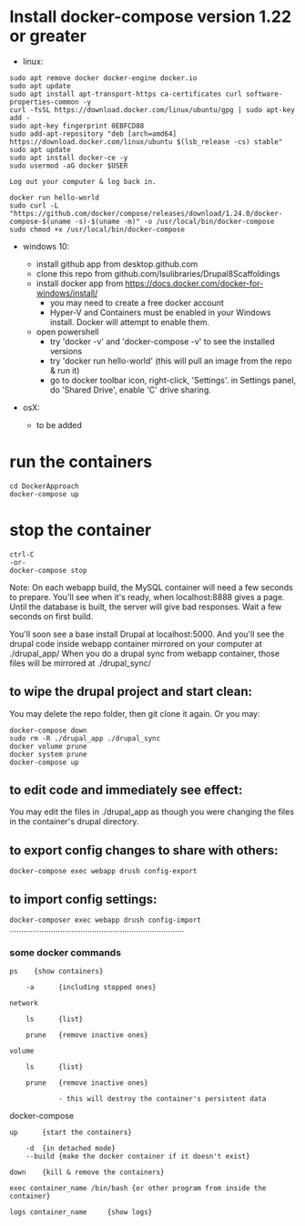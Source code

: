 # Install docker-compose version 1.22 or greater

  - linux:

```
sudo apt remove docker docker-engine docker.io
sudo apt update
sudo apt install apt-transport-https ca-certificates curl software-properties-common -y
curl -fsSL https://download.docker.com/linux/ubuntu/gpg | sudo apt-key add -
sudo apt-key fingerprint 0EBFCD88
sudo add-apt-repository "deb [arch=amd64] https://download.docker.com/linux/ubuntu $(lsb_release -cs) stable"
sudo apt update
sudo apt install docker-ce -y
sudo usermod -aG docker $USER
```
```
Log out your computer & log back in.
```
```
docker run hello-world
sudo curl -L "https://github.com/docker/compose/releases/download/1.24.0/docker-compose-$(uname -s)-$(uname -m)" -o /usr/local/bin/docker-compose
sudo chmod +x /usr/local/bin/docker-compose
```

  - windows 10:

    - install github app from desktop.github.com
    - clone this repo from github.com/lsulibraries/Drupal8Scaffoldings
    - install docker app from https://docs.docker.com/docker-for-windows/install/   
        - you may need to create a free docker account
        - Hyper-V and Containers must be enabled in your Windows install.  Docker will attempt to enable them.
    - open powershell
        - try 'docker -v' and 'docker-compose -v' to see the installed versions
        - try 'docker run hello-world' (this will pull an image from the repo & run it)
        - go to docker toolbar icon, right-click, 'Settings'. in Settings panel, do 'Shared Drive', enable 'C' drive sharing.

  - osX:

    - to be added

# run the containers

```
cd DockerApproach
docker-compose up
```

# stop the container

```
ctrl-C
-or-
docker-compose stop 
```

Note:  On each webapp build, the MySQL container will need a few seconds to prepare.  You'll see when it's ready, when localhost:8888 gives a page.  Until the database is built, the server will give bad responses.  Wait a few seconds on first build.

You'll soon see a base install Drupal at localhost:5000.
And you'll see the drupal code inside webapp container mirrored on your computer at ./drupal_app/
When you do a drupal sync from webapp container, those files will be mirrored at ./drupal_sync/

## to wipe the drupal project and start clean:

You may delete the repo folder, then git clone it again.
Or you may:

```
docker-compose down
sudo rm -R ./drupal_app ./drupal_sync
docker volume prune
docker system prune
docker-compose up
```

## to edit code and immediately see effect:

You may edit the files in ./drupal_app as though you were changing the files in the container's drupal directory.

## to export config changes to share with others:

`docker-compose exec webapp drush config-export`


## to import config settings:

`docker-composer exec webapp drush config-import`
............................................................................

### some docker commands 

    ps    {show containers}

        -a      {including stopped ones}

    network     

        ls      {list}

        prune   {remove inactive ones}

    volume

        ls      {list}

        prune   {remove inactive ones}

                - this will destroy the container's persistent data


docker-compose

    up      {start the containers}

        -d  {in detached mode}
        --build {make the docker container if it doesn't exist}

    down    {kill & remove the containers}

    exec container_name /bin/bash {or other program from inside the container}

    logs container_name     {show logs}
